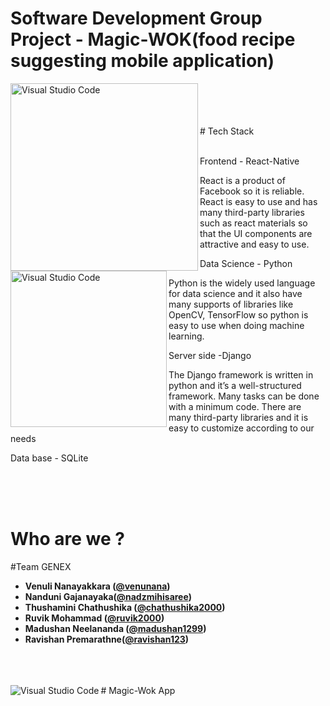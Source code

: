 # Software Development Group Project - Magic-WOK(food recipe suggesting mobile application)



<img align="left" alt="Visual Studio Code" width="300px" src="https://user-images.githubusercontent.com/66440787/118847393-52265000-b8eb-11eb-8436-06b4d1ca6c7e.gif" />

<br />


<img align="left" alt="Visual Studio Code" width="250px" src="https://user-images.githubusercontent.com/66440787/118846131-0921cc00-b8ea-11eb-9972-2191deeeaa6a.jpg" />


<br />
<br />
<br />
# Tech Stack
<br /><br />

Frontend - React-Native

React is a product of Facebook so it is reliable. React is easy to use and has many third-party libraries such as react materials so that the UI components are attractive and easy to use.


Data Science - Python

Python is the widely used language for data science and it also have many supports of libraries like OpenCV, TensorFlow so python is easy to use when doing machine learning.


Server side -Django

The Django framework is written in python and it’s a well-structured framework. Many tasks can be done with a minimum code. There are many third-party libraries and it is easy to customize according to our needs


Data base - SQLite
<br />
<br />

<br />


<br />











# Who are we ?

#Team GENEX



- **Venuli  Nanayakkara ([@venunana](https://github.com/venunana))** 
- **Nanduni Gajanayaka([@nadzmihisaree](https://github.com/nadzmihisaree))**
- **Thushamini Chathushika ([@chathushika2000](https://github.com/chathushika2000))**
- **Ruvik Mohammad ([@ruvik2000](https://github.com/ruvik2000))** 
- **Madushan Neelananda ([@madushan1299](https://github.com/madushan1299))**
- **Ravishan Premarathne([@ravishan123](https://github.com/ravishan123))** 









<br />
<br />


<br />
# Magic-Wok App

<img align="left" alt="Visual Studio Code" width="auto" src="https://user-images.githubusercontent.com/66440787/118860235-c6b3bb80-b8f8-11eb-8838-a05f7e9fc7db.jpg" />





